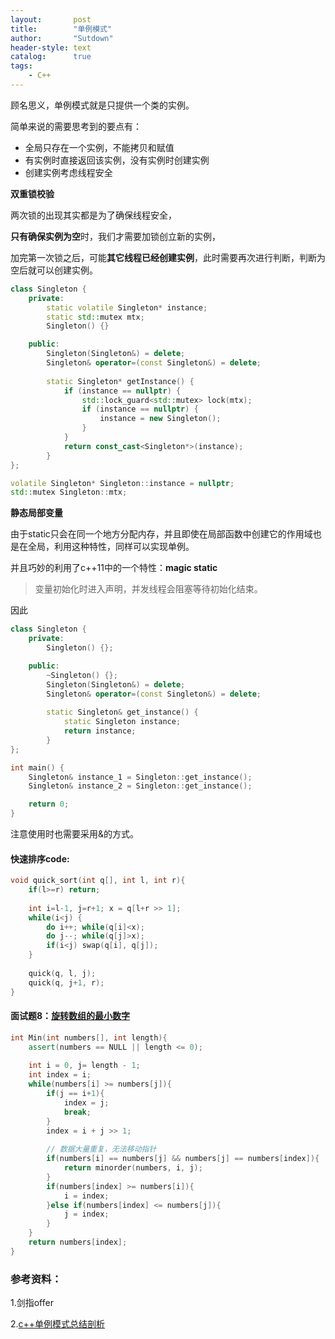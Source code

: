 ```yaml
---
layout:       post
title:        "单例模式"
author:       "Sutdown"
header-style: text
catalog:      true
tags:
    - C++
---
```



顾名思义，单例模式就是只提供一个类的实例。

简单来说的需要思考到的要点有：

- 全局只存在一个实例，不能拷贝和赋值
- 有实例时直接返回该实例，没有实例时创建实例
- 创建实例考虑线程安全

**双重锁校验**

两次锁的出现其实都是为了确保线程安全，

**只有确保实例为空**时，我们才需要加锁创立新的实例，

加完第一次锁之后，可能**其它线程已经创建实例**，此时需要再次进行判断，判断为空后就可以创建实例。

```cpp
class Singleton {
	private:
		static volatile Singleton* instance;
		static std::mutex mtx;
		Singleton() {}

	public:
        Singleton(Singleton&) = delete;
        Singleton& operator=(const Singleton&) = delete;
  
		static Singleton* getInstance() {
			if (instance == nullptr) {
				std::lock_guard<std::mutex> lock(mtx);
				if (instance == nullptr) {
					instance = new Singleton();
				}
			}
			return const_cast<Singleton*>(instance);
		}
};

volatile Singleton* Singleton::instance = nullptr;
std::mutex Singleton::mtx;
```

**静态局部变量**

由于static只会在同一个地方分配内存，并且即使在局部函数中创建它的作用域也是在全局，利用这种特性，同样可以实现单例。

并且巧妙的利用了c++11中的一个特性：**magic static**

> 变量初始化时进入声明，并发线程会阻塞等待初始化结束。

因此

```cpp
class Singleton {
	private:
		Singleton() {};

	public:
		~Singleton() {};
		Singleton(Singleton&) = delete;
		Singleton& operator=(const Singleton&) = delete;
    
		static Singleton& get_instance() {
			static Singleton instance;
			return instance;
		}
};

int main() {
	Singleton& instance_1 = Singleton::get_instance();
	Singleton& instance_2 = Singleton::get_instance();

	return 0;
}
```

注意使用时也需要采用&的方式。



#### 快速排序code:

```cpp
void quick_sort(int q[], int l, int r){
    if(l>=r) return;
    
    int i=l-1, j=r+1; x = q[l+r >> 1];
    while(i<j) {
        do i++; while(q[i]<x);
        do j--; while(q[j]>x);
        if(i<j) swap(q[i], q[j]);
    }
    
    quick(q, l, j);
    quick(q, j+1, r);
}
```



#### 面试题8：[旋转数组的最小数字](https://leetcode.cn/problems/search-rotate-array-lcci/description/)

```cpp
int Min(int numbers[], int length){
    assert(numbers == NULL || length <= 0);
    
    int i = 0, j= length - 1;
    int index = i;
    while(numbers[i] >= numbers[j]){
        if(j == i+1){
            index = j;
            break;
        }
        index = i + j >> 1;
        
        // 数据大量重复，无法移动指针
        if(numbers[i] == numbers[j] && numbers[j] == numbers[index]){
            return minorder(numbers, i, j);
        }
        if(numbers[index] >= numbers[i]){
            i = index;
        }else if(numbers[index] <= numbers[j]){
            j = index;
        }
    }
    return numbers[index];
}
```



### 参考资料：

1.剑指offer

2.[c++单例模式总结剖析](https://www.cnblogs.com/sunchaothu/p/10389842.html)